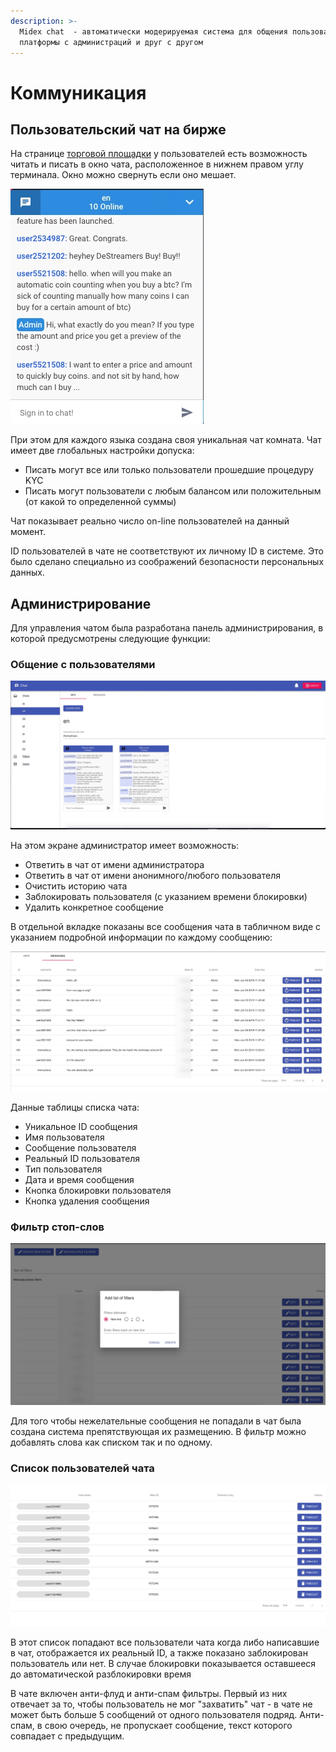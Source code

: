 ```yaml
---
description: >-
  Midex chat  - автоматически модерируемая система для общения пользователей
  платформы с администраций и друг с другом
---
```


# Коммуникация

## Пользовательский чат на бирже

На странице [торговой площадки](instrumenty.md#torgovaya-ploshadka-birzha) у пользователей есть возможность читать и писать в окно чата, расположенное в нижнем правом углу терминала. Окно можно свернуть если оно мешает.

![&#x418;&#x43D;&#x442;&#x435;&#x440;&#x444;&#x435;&#x439;&#x441; &#x447;&#x430;&#x442;&#x430;](../.gitbook/assets/image%20%2835%29.png)

При этом для каждого языка создана своя уникальная чат комната. Чат имеет две глобальных настройки допуска:

* Писать могут все или только пользователи прошедшие процедуру KYC
* Писать могут пользователи с любым балансом или положительным \(от какой то определенной суммы\)

Чат показывает реально число on-line пользователей на данный момент.

ID пользователей в чате не соответствуют их личному ID в системе. Это было сделано специально из соображений безопасности персональных данных. 

## Администрирование

Для управления чатом была разработана панель администрирования, в которой предусмотрены следующие функции:

### Общение с пользователями

![&#x42D;&#x43A;&#x440;&#x430;&#x43D; &#x447;&#x430;&#x442; &#x43A;&#x43E;&#x43C;&#x43D;&#x430;&#x442;&#x44B; &#x430;&#x43D;&#x433;&#x43B;&#x438;&#x439;&#x441;&#x43A;&#x43E;&#x433;&#x43E; &#x44F;&#x437;&#x44B;&#x43A;&#x430;](../.gitbook/assets/image%20%2834%29.png)

На этом экране администратор имеет возможность:

* Ответить в чат от имени администратора
* Ответить в чат от имени анонимного/любого пользователя
* Очистить историю чата
* Заблокировать пользователя \(с указанием времени блокировки\)
* Удалить конкретное сообщение

В отдельной вкладке показаны все сообщения чата в табличном виде с указанием подробной информации по каждому сообщению:

![&#x42D;&#x43A;&#x440;&#x430;&#x43D; &#x441;&#x43F;&#x438;&#x441;&#x43A;&#x430; &#x441;&#x43E;&#x43E;&#x431;&#x449;&#x435;&#x43D;&#x438;&#x439; &#x447;&#x430;&#x442;&#x430;](../.gitbook/assets/image%20%283%29.png)

Данные таблицы списка чата:

* Уникальное ID сообщения
* Имя пользователя
* Сообщение пользователя
* Реальный ID пользователя
* Тип пользователя
* Дата и время сообщения
* Кнопка блокировки пользователя
* Кнопка удаления сообщения

### Фильтр стоп-слов

![&#x42D;&#x43A;&#x440;&#x430;&#x43D; &#x434;&#x43E;&#x431;&#x430;&#x432;&#x43B;&#x435;&#x43D;&#x438;&#x435; &#x43D;&#x43E;&#x432;&#x44B;&#x445; &#x441;&#x442;&#x43E;&#x43F; &#x441;&#x43B;&#x43E;&#x432;](../.gitbook/assets/image%20%2810%29.png)

Для того чтобы нежелательные сообщения не попадали в чат была создана система препятствующая их размещению. В фильтр можно добавлять слова как списком так и по одному.

### Список пользователей чата

![&#x42D;&#x43A;&#x440;&#x430;&#x43D; &#x441;&#x43F;&#x438;&#x441;&#x43A;&#x430; &#x43F;&#x43E;&#x43B;&#x44C;&#x437;&#x43E;&#x432;&#x430;&#x442;&#x435;&#x43B;&#x435;&#x439; &#x447;&#x430;&#x442;&#x430;](../.gitbook/assets/image%20%2816%29.png)

В этот список попадают все пользователи чата когда либо написавшие в чат, отображается их реальный ID, а также показано заблокирован пользователь или нет. В случае блокировки показывается оставшееся до автоматической разблокировки время

В чате включен анти-флуд и анти-спам фильтры. Первый из них отвечает за то, чтобы пользователь не мог "захватить" чат - в чате не может быть больше 5 сообщений от одного пользователя подряд. Анти-спам, в свою очередь, не пропускает сообщение, текст которого совпадает с предыдущим.



